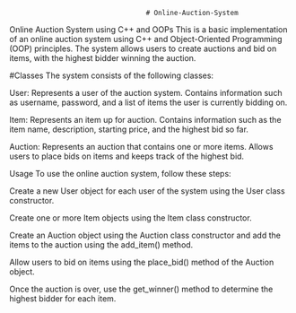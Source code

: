                                       # Online-Auction-System
Online Auction System using C++ and OOPs
This is a basic implementation of an online auction system using C++ and Object-Oriented Programming (OOP) principles. The system allows users to create auctions and bid on items, with the highest bidder winning the auction.

#Classes
The system consists of the following classes:

User: Represents a user of the auction system. Contains information such as username, password, and a list of items the user is currently bidding on.

Item: Represents an item up for auction. Contains information such as the item name, description, starting price, and the highest bid so far.

Auction: Represents an auction that contains one or more items. Allows users to place bids on items and keeps track of the highest bid.

Usage
To use the online auction system, follow these steps:

Create a new User object for each user of the system using the User class constructor.

Create one or more Item objects using the Item class constructor.

Create an Auction object using the Auction class constructor and add the items to the auction using the add_item() method.

Allow users to bid on items using the place_bid() method of the Auction object.

Once the auction is over, use the get_winner() method to determine the highest bidder for each item.
